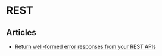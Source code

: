 # REST

## Articles

- [Return well-formed error responses from your REST APIs](https://dev.to/suhas_chatekar/return-well-formed-error-responses-from-your-rest-apis)
